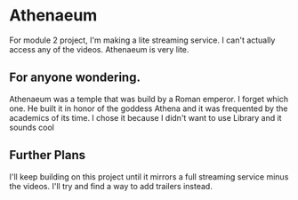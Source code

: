 # Athenaeum
For module 2 project, I'm making a lite streaming service.
I can't actually access any of the videos. Athenaeum is very lite.

## For anyone wondering.
Athenaeum was a temple that was build by a Roman emperor. I forget 
which one. He built it in honor of the goddess Athena and it was frequented
by the academics of its time. I chose it because I didn't want to use Library and it
sounds cool

## Further Plans
I'll keep building on this project until it mirrors a full streaming service minus the videos. I'll try and find a way to add trailers instead.
<!-- 
API Key: 2720b82d8b02c331a89827b268dce22a
Popular Movies: "https://api.themoviedb.org/3/discover/movie?api_key=2720b82d8b02c331a89827b268dce22a&language=en-US&sort_by=popularity.desc&include_adult=false&include_video=false&page=1"
Highest Rated: "https://api.themoviedb.org/3/discover/movie?api_key=2720b82d8b02c331a89827b268dce22a&language=en-US&sort_by=vote_count.desc&include_adult=false&include_video=false&page=1"
Search: "https://api.themoviedb.org/3/search/movie?api_key=2720b82d8b02c331a89827b268dce22a&query="
Images: "https://image.tmdb.org/t/p/w500/8uO0gUM8aNqYLs1OsTBQiXu0fEv.jpg"
-->